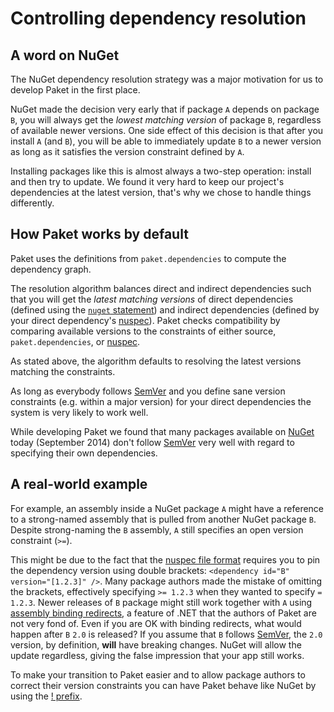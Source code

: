 # Controlling dependency resolution

## A word on NuGet

The NuGet dependency resolution strategy was a major motivation for us to develop Paket in the first place.

NuGet made the decision very early that if package `A` depends on package `B`, you will always get the *lowest matching version* of package `B`, regardless of available newer versions. One side effect of this decision is that after you install `A` (and `B`), you will  be able to immediately update `B` to a newer version as long as it satisfies the version constraint defined by `A`.

Installing packages like this is almost always a two-step operation: install and then try to update. We found it very hard to keep our project's dependencies at the latest version, that's why we chose to handle things differently.

## How Paket works by default

Paket uses the definitions from `paket.dependencies` to compute the dependency graph.

The resolution algorithm balances direct and indirect dependencies such that you will get the *latest matching versions* of direct dependencies (defined using the [`nuget` statement](#dependencies)) and indirect dependencies (defined by your direct dependency's [nuspec](http://docs.nuget.org/docs/reference/nuspec-reference)). Paket checks compatibility by comparing available versions to the constraints of either source, `paket.dependencies`, or [nuspec](http://docs.nuget.org/docs/reference/nuspec-reference).

As stated above, the algorithm defaults to resolving the latest versions matching the constraints.

As long as everybody follows [SemVer](http://semver.org) and you define sane version constraints (e.g. within a major version) for your direct dependencies the system is very likely to work well.

While developing Paket we found that many packages available on [NuGet](http://www.nuget.org) today (September 2014) don't follow [SemVer](http://semver.org) very well with regard to specifying their own dependencies.

## A real-world example

For example, an assembly inside a NuGet package `A` might have a reference to a strong-named assembly that is pulled from another NuGet package `B`. Despite strong-naming the `B` assembly, `A` still specifies an open version constraint (`>=`).

This might be due to the fact that the [nuspec file format](http://docs.nuget.org/docs/reference/nuspec-reference) requires you to pin the dependency version using double brackets: `<dependency id="B" version="[1.2.3]" />`. Many package authors made the mistake of omitting the brackets, effectively specifying `>= 1.2.3` when they wanted to specify `= 1.2.3`. Newer releases of `B` package might still work together with `A` using [assembly binding redirects](http://msdn.microsoft.com/en-us/library/7wd6ex19(v=vs.110).aspx), a feature of .NET that the authors of Paket are not very fond of. Even if you are OK with binding redirects, what would happen after `B` `2.0` is released? If you assume that `B` follows [SemVer](http://semver.org), the `2.0` version, by definition, **will** have breaking changes. NuGet will allow the update regardless, giving the false impression that your app still works.

To make your transition to Paket easier and to allow package authors to correct their version constraints you can have Paket behave like NuGet by using the [! prefix](nuget-dependencies.html#Paket-s-NuGet-style-dependency-resolution-for-indirect-dependencies).
